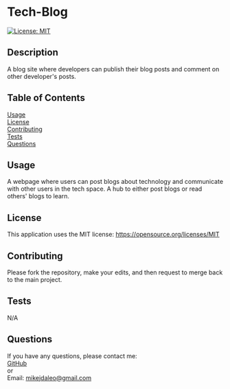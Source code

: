 # Tech-Blog
  [![License: MIT](https://img.shields.io/badge/License-MIT-yellow.svg)](https://opensource.org/licenses/MIT) 
  ## Description
  A blog site where developers can publish their blog posts and comment on other developer's posts.

  ## Table of Contents
  [Usage](#usage)  
  [License](#license)  
  [Contributing](#contributing)  
  [Tests](#tests)  
  [Questions](#questions) 
  
  
  ## <a id="usage"></a>Usage
  A webpage where users can post blogs about technology and communicate with other users in the tech space. A hub to either post blogs or read others' blogs to learn.
  
  ## <a id="license"></a>License

This application uses the MIT license: https://opensource.org/licenses/MIT
  ## <a id="contributing"></a>Contributing
  Please fork the repository, make your edits, and then request to merge back to the main project.
  ## <a id="tests"></a>Tests
  N/A
  ## <a id="questions"></a>Questions
  If you have any questions, please contact me:  
  <a href="https://github.com/mikedaleo">GitHub</a>  
  or  
  Email: mikejdaleo@gmail.com
